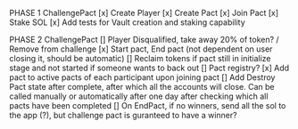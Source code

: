 PHASE 1 ChallengePact
[x] Create Player
[x] Create Pact
[x] Join Pact
[x] Stake SOL
[x] Add tests for Vault creation and staking capability

PHASE 2 ChallengePact
[] Player Disqualified, take away 20% of token? / Remove from challenge
[x] Start pact, End pact (not dependent on user closing it, should be automatic)
[] Reclaim tokens if pact still in initialize stage and not started if someone wants to back out
[] Pact registry?
[x] Add pact to active pacts of each participant upon joining pact
[] Add Destroy Pact state after complete, after which all the accounts will close. Can be called manually or automatically after one day after checking which all pacts have been completed
[] On EndPact, if no winners, send all the sol to the app (?), but challenge pact is guranteed to have a winner?

